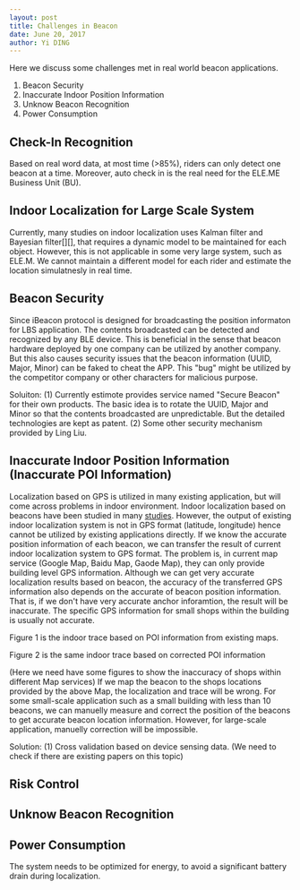 ```yaml
--- 
layout: post
title: Challenges in Beacon
date: June 20, 2017
author: Yi DING
---
```


[comment]: # (This blog compose the CHALLENGES section of \(mutiple\) future paper)

Here we discuss some challenges met in real world beacon applications.

1. Beacon Security
2. Inaccurate Indoor Position Information
3. Unknow Beacon Recognition
4. Power Consumption

## Check-In Recognition
Based on real word data, at most time (>85%), riders can only detect one beacon at a time. Moreover, auto check in is the real need for the ELE.ME Business Unit (BU).

## Indoor Localization for Large Scale System
Currently, many studies on indoor localization uses Kalman filter and Bayesian filter[][], that requires a dynamic model to be maintained for each object. However, this is not applicable in some very large system, such as ELE.M. We cannot maintain a different model for each rider and estimate the location simulatnesly in real time.

## Beacon Security
Since iBeacon protocol is designed for broadcasting the position informaton for LBS application. The contents broadcasted can be detected and recognized by any BLE device. This is beneficial in the sense that beacon hardware deployed by one company can be utilized by another company. But this also causes security issues that the beacon information (UUID, Major, Minor) can be faked to cheat the APP. This "bug" might be utilized by the competitor company or other characters for malicious purpose. 

Soluiton: 
(1) Currently estimote provides service named "Secure Beacon" for their own products. The basic idea is to rotate the UUID, Major and Minor so that the contents broadcasted are unpredictable. But the detailed technologies are kept as patent.
(2) Some other security mechanism provided by Ling Liu.

## Inaccurate Indoor Position Information (Inaccurate POI Information)
Localization based on GPS is utilized in many existing application, but will come across problems in indoor environment. Indoor localization based on beacons have been studied in many [studies](https://dymodi.github.io/Research/Beacon-Localization-Related-Works). However, the output of existing indoor localization system is not in GPS format (latitude, longitude) hence cannot be utilized by existing applications directly. If we know the accurate position information of each beacon, we can transfer the result of current indoor localization system to GPS format. The problem is, in current map service (Google Map, Baidu Map, Gaode Map), they can only provide building level GPS information. 
Although we can get very accurate localization results based on beacon, the accuracy of the transferred GPS information also depends on the accurate of beacon position information. That is, if we don't have very accurate anchor inforamtion, the result will be inaccurate.
The specific GPS information for small shops within the building is usually not accurate. 

Figure 1 is the indoor trace based on POI information from existing maps.

Figure 2 is the same indoor trace based on corrected POI information

(Here we need have some figures to show the inaccuracy of shops within different Map services)
If we map the beacon to the shops locations provided by the above Map, the localization and trace will be wrong. For some small-scale application such as a small building with less than 10 beacons, we can manuelly measure and correct the position of the beacons to get accurate beacon location information. However, for large-scale application, manuelly correction will be impossible.

Solution:
(1) Cross validation based on device sensing data. (We need to check if there are existing papers on this topic)

## Risk Control

## Unknow Beacon Recognition

## Power Consumption
The system needs to be optimized for energy, to avoid a significant battery drain during localization.

